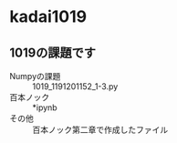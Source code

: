 # kadai1019
## 1019の課題です  

<dl>
<dt> Numpyの課題 </dt>
  <dd>1019_1191201152_1-3.py <dd>
 
<dt>百本ノック</dt>
  <dd>*ipynb<dd>
 
<dt>その他</dt> 
  <dd>百本ノック第二章で作成したファイル<dd>

</dl>
  
